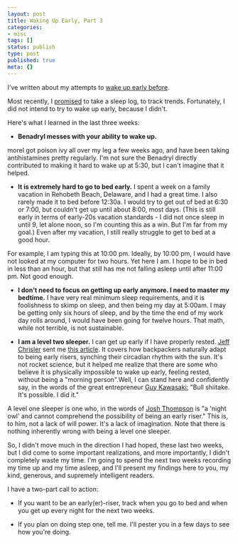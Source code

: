 ```yaml
---
layout: post
title: Waking Up Early, Part 3
categories:
- misc
tags: []
status: publish
type: post
published: true
meta: {}
---
```




I've written about my attempts to 
[wake up early before](/blog/2013/05/07/how-to-wake-up-early).



Most recently, I 
[promised](/blog/2013/07/15/waking-up-early-2-0) to take a sleep log, to track trends. Fortunately, I did not intend to try to wake up early, because I didn't.



Here's what I learned in the last three weeks:


* **Benadryl messes with your ability to wake up.**
 
moreI got poison ivy all over my leg a few weeks ago, and have been taking antihistamines pretty regularly. I'm not sure the Benadryl directly contributed to making it hard to wake up at 5:30, but I can't imagine that it helped.


* **It is 
extremely hard to go to bed early.**
 I spent a week on a family vacation in Rehobeth Beach, Delaware, and I had a great time. I also rarely made it to bed before 12:30a. I would try to get out of bed at 6:30 or 7:00, but couldn't get up until about 8:00, most days. (This is still early in terms of early-20s vacation standards - I did not once sleep in until 9, let alone noon, so I'm counting this as a win. But I'm far from my goal.) Even after my vacation, I still really struggle to get to bed at a good hour.


For example, I am typing this at 10:00 pm. Ideally, by 10:00 pm, I would have not looked at my computer for two hours. Yet here I am. I hope to be in bed in less than an hour, but that still has me not falling asleep until after 11:00 pm. Not good enough.


* **I don't need to focus on getting up early anymore. I need to master my bedtime.**
I have very real minimum sleep requirements, and it is foolishness to skimp on sleep, and 
then being my day at 5:00am. I may be getting only six hours of sleep, and by the time the end of my work day rolls around, I would have been going for twelve hours. That math, while not terrible, is not sustainable.


* **I am a level two sleeper.**
 I can get up early if I have properly rested. 
[Jeff Chrisler](http://couloircreative.com/) sent me 
[this article](http://www.npr.org/blogs/health/2013/07/31/207319883/want-to-be-a-morning-person-take-a-few-tips-from-campers). It covers how backpackers naturally adapt to being early risers, synching their circadian rhythm with the sun. It's not rocket science, but it helped me realize that 
there are some who believe it is physically impossible to wake up early, feeling rested, without being a "morning person".Well, I can stand here and confidently say, in the words of the great entrepreneur 
[Guy Kawasaki:](http://www.guykawasaki.com/) "Bull shiitake. It's possible. I did it."


A level one sleeper is one who, in the words of 
[Josh Thompson](/) is "a 'night owl' and cannot comprehend the 
possibility of being an early riser." This is, to him, not a lack of will power. It's a lack of imagination. Note that there is nothing inherently wrong with being a level one sleeper.


So, I didn't move much in the direction I had hoped, these last two weeks, but I did come to some important realizations, and more importantly, I didn't completely waste my time. I'm going to spend the next two weeks recording my time up and my time asleep, and I'll present my findings here to you, my kind, generous, and supremely intelligent readers.



I have a two-part call to action:


* If you want to be an early(er)-riser, track when you go to bed and when you get up every night for the next two weeks.


* If you plan on doing step one, tell me. I'll pester you in a few days to see how you're doing.
